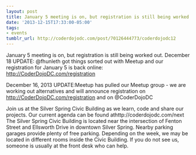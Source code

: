 ```yaml
---
layout: post
title: January 5 meeting is on, but registration is still being worked out.
date: '2013-12-15T17:33:00-05:00'
tags:
- events
tumblr_url: http://coderdojodc.com/post/70126444773/coderdojodc12
---
```

January 5 meeting is on, but registration is still being worked out.
December 18 UPDATE: @fhunleth got things sorted out with Meetup and our registration for January 5 is back online: http://CoderDojoDC.com/registration

December 16, 2013 UPDATE:Meetup has pulled our Meetup group - we are working out alternatives and will announce registration on http://CoderDojoDC.com/registration and on @CoderDojoDC

Join us at the Silver Spring Civic Building as we learn, code and share our projects. Our current agenda can be found athttp://coderdojodc.com/next
The Silver Spring Civic Building is located near the intersection of Fenton Street and Ellsworth Drive in downtown Silver Spring. Nearby parking garages provide plenty of free parking. Depending on the week, we may be located in different rooms inside the Civic Building. If you do not see us, someone is usually at the front desk who can help. 
